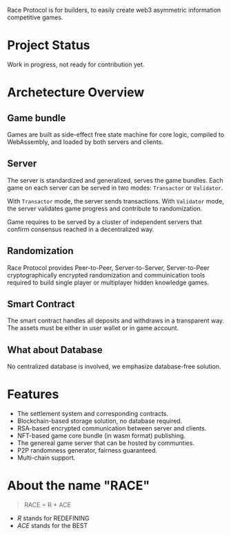 Race Protocol is for builders, to easily create web3 asymmetric information competitive games.

# Project Status

Work in progress, not ready for contribution yet.

# Archetecture Overview

## Game bundle

Games are built as side-effect free state machine for core logic,
compiled to WebAssembly, and loaded by both servers and clients.

## Server

The server is standardized and generalized, serves the game bundles.
Each game on each server can be served in two modes: `Transactor` or
`Validator`.

With `Transactor` mode, the server sends transactions.  With
`Validator` mode, the server validates game progress and contribute
to randomization.

Game requires to be served by a cluster of independent servers that
confirm consensus reached in a decentralized way.

## Randomization

Race Protocol provides Peer-to-Peer, Server-to-Server, Server-to-Peer
cryptographically encrypted randomization and commuinication tools
required to build single player or multiplayer hidden knowledge games.

## Smart Contract

The smart contract handles all deposits and withdraws in a transparent way.
The assets must be either in user wallet or in game account.

## What about Database

No centralized database is involved, we emphasize database-free solution.

# Features

- The settlement system and corresponding contracts.
- Blockchain-based storage solution, no database required.
- RSA-based encrypted communication between server and clients.
- NFT-based game core bundle (in wasm format) publishing.
- The genereal game server that can be hosted by communties.
- P2P randomness generator,  fairness guaranteed.
- Multi-chain support.

# About the name "RACE"
> RACE = R + ACE

- *R* stands for REDEFINING
- *ACE* stands for the BEST
